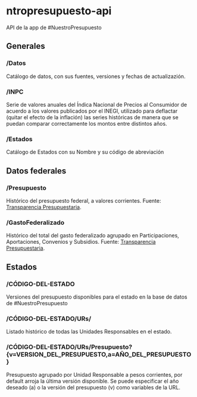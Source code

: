 # ntropresupuesto-api
API de la app de #NuestroPresupuesto

## Generales
### /Datos
Catálogo de datos, con sus fuentes, versiones y fechas de actualizazión. 

### /INPC
Serie de valores anuales del Índica Nacional de Precios al Consumidor de acuerdo a los valores publicados por el INEGI, utilizado para deflactar (quitar el efecto de la inflación) las series históricas de manera que se puedan comparar correctamente los montos entre distintos años.

### /Estados
Catálogo de Estados con su Nombre y su código de abreviación

## Datos federales
### /Presupuesto
Histórico del presupuesto federal, a valores corrientes. Fuente: [Transparencia Presupuestaria](https://www.transparenciapresupuestaria.gob.mx/).

### /GastoFederalizado
Histórico del total del gasto federalizado agrupado en Participaciones, Aportaciones, Convenios y Subsidios. Fuente: [Transparencia Presupuestaria](https://www.transparenciapresupuestaria.gob.mx/).

## Estados
### /CÓDIGO-DEL-ESTADO
Versiones del presupuesto disponibles para el estado en la base de datos de #NuestroPresupuesto

### /CÓDIGO-DEL-ESTADO/URs/
Listado histórico de todas las Unidades Responsables en el estado.

### /CÓDIGO-DEL-ESTADO/URs/Presupuesto?{v=VERSION_DEL_PRESUPUESTO,a=AÑO_DEL_PRESUPUESTO}
Presupuesto agrupado por Unidad Responsable a pesos corrientes, por default arroja la última versión disponible. Se puede especificar el año deseado (a) o la versión del presupuesto (v) como variables de la URL.